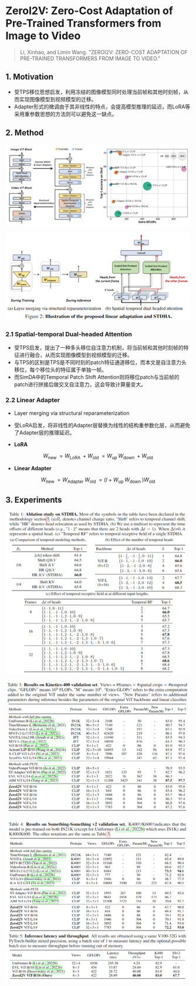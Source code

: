 # ZeroI2V: Zero-Cost Adaptation of Pre-Trained Transformers from Image to Video

> Li, Xinhao, and Limin Wang. "ZEROI2V: ZERO-COST ADAPTATION OF PRE-TRAINED TRANSFORMERS FROM IMAGE TO VIDEO."

## 1. Motivation

- 受TPS移位思想启发，利用冻结的图像模型同时处理当前帧和其他时刻帧，从而实现图像模型到视频模型的迁移。
- Adapter形式的微调由于其非线性的特点，会提高模型推理的延迟，而LoRA等采用重参数思想的方法则可以避免这一缺点。

## 2. Method

![1](https://raw.githubusercontent.com/bobochow/blog_img/main/img/ZeroI2V1.png)

![2](https://raw.githubusercontent.com/bobochow/blog_img/main/img/ZeroI2V2.png)

### 2.1 Spatial-temporal Dual-headed Attention

- 受TPS启发，提出了一种多头移位自注意力机制，将当前帧和其他时刻帧的特征进行融合，从而实现图像模型到视频模型的迁移。
- 与TPS的区别是TPS是不同时刻的patch特征通道移位，而本文是自注意力头移位，每个移位头的特征属于单独一帧。
- 而SimDA中的Temporal Patch Shift Attention则将移位patch与当前帧的patch进行拼接后做交叉自注意力，这会导致计算量变大。

### 2.2 Linear Adapter

- Layer merging via structural reparameterization
- 受LoRA启发，将非线性的Adapter层替换为线性的结构重参数化层，从而避免了Adapter层的推理延迟。

- **LoRA**

$$
W_{\text {new }}=W_{\text {LoRA }}+W_{\text {old }}=W_{\text {up }} W_{\text {down }}+W_{\text {old }}
$$

- **Linear Adapter**

$$
W_{\text {new }}=W_{\text {Adapter }} W_{\text {old }}=\left(I+W_{\text {up }} W_{\text {down }}\right) W_{\text {old }}
$$

## 3. Experiments

![3](https://raw.githubusercontent.com/bobochow/blog_img/main/img/ZeroI2V3.png)

![4](https://raw.githubusercontent.com/bobochow/blog_img/main/img/ZeroI2V4.png)

![5](https://raw.githubusercontent.com/bobochow/blog_img/main/img/ZeroI2V5.png)
